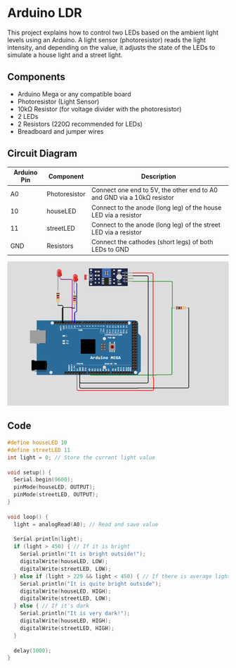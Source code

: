 # Arduino LDR

This project explains how to control two LEDs based on the ambient light levels using an Arduino. A light sensor (photoresistor) reads the light intensity, and depending on the value, it adjusts the state of the LEDs to simulate a house light and a street light.

## Components

- Arduino Mega or any compatible board
- Photoresistor (Light Sensor)
- 10kΩ Resistor (for voltage divider with the photoresistor)
- 2 LEDs
- 2 Resistors (220Ω recommended for LEDs)
- Breadboard and jumper wires

## Circuit Diagram

| Arduino Pin | Component         | Description                            |
|-------------|-------------------|----------------------------------------|
| A0          | Photoresistor     | Connect one end to 5V, the other end to A0 and GND via a 10kΩ resistor |
| 10          | houseLED          | Connect to the anode (long leg) of the house LED via a resistor |
| 11          | streetLED         | Connect to the anode (long leg) of the street LED via a resistor |
| GND         | Resistors         | Connect the cathodes (short legs) of both LEDs to GND |

![Schematics](https://github.com/swalehmwadime/IOT-Arduino-Sample-projects/blob/main/Projects/Project8/LDR.png)
## Code

```cpp
#define houseLED 10
#define streetLED 11
int light = 0; // Store the current light value

void setup() {
  Serial.begin(9600);
  pinMode(houseLED, OUTPUT);
  pinMode(streetLED, OUTPUT);
}

void loop() {
  light = analogRead(A0); // Read and save value

  Serial.println(light);
  if (light > 450) { // If it is bright
    Serial.println("It is bright outside!");
    digitalWrite(houseLED, LOW);
    digitalWrite(streetLED, LOW);
  } else if (light > 229 && light < 450) { // If there is average light
    Serial.println("It is quite bright outside");
    digitalWrite(houseLED, HIGH);
    digitalWrite(streetLED, LOW);
  } else { // If it's dark
    Serial.println("It is very dark!");
    digitalWrite(houseLED, HIGH);
    digitalWrite(streetLED, HIGH);
  }

  delay(1000);
}

